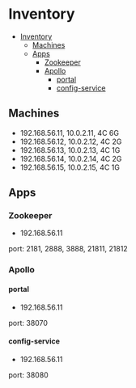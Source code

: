# Inventory

- [Inventory](#inventory)
  - [Machines](#machines)
  - [Apps](#apps)
    - [Zookeeper](#zookeeper)
    - [Apollo](#apollo)
      - [portal](#portal)
      - [config-service](#config-service)

## Machines

- 192.168.56.11, 10.0.2.11, 4C 6G
- 192.168.56.12, 10.0.2.12, 4C 2G
- 192.168.56.13, 10.0.2.13, 4C 1G
- 192.168.56.14, 10.0.2.14, 4C 2G
- 192.168.56.15, 10.0.2.15, 4C 1G

## Apps

### Zookeeper

- 192.168.56.11

port: 2181, 2888, 3888, 21811, 21812

### Apollo

#### portal

- 192.168.56.11

port: 38070

#### config-service

- 192.168.56.11

port: 38080
